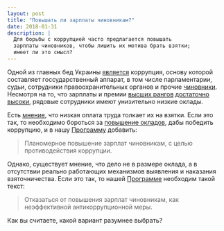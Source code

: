 ```yaml
---
layout: post
title: "Повышать ли зарплаты чиновникам?"
date: 2018-01-31
description: |
  Для борьбы с коррупцией часто предлагается повышать
  зарплаты чиновников, чтобы лишить их мотива брать взятки;
  имеет ли это смысл?
---
```


Одной из главных бед Украины
[является](https://www.segodnya.ua/ukraine/ukraincy-otkazyvayutsya-ot-vzyatok-1069466.html)
коррупция, основу которой составляет
госсударственный аппарат, в том числе парламентарии, судьи, сотрудники
правоохранительных органов и прочие
[чиновники](https://ru.wikipedia.org/wiki/%D0%A7%D0%B8%D0%BD%D0%BE%D0%B2%D0%BD%D0%B8%D0%BA).
Несмотря на то, что зарплаты и премии
[высших рангов](https://vesti-ukr.com/strana/249204-za-chto-ukraintsy-platjat-top-chinovnikam-po-500-tysjach-v-mesjats)
[достаточно высоки](https://rian.com.ua/analytics/20170819/1026900936.html),
рядовые сотрудники имеют унизительно низкие оклады.

Есть [мнение](https://censor.net.ua/news/285464/prichina_korruptsii_sredi_vracheyi_nizkaya_zarplata_zamministra_zdravoohraneniya),
что низкая оплата труда
толкает их на взятки.
Если это так, то необходимо бороться за
[повышение окладов](https://news.finance.ua/ru/news/-/396810/kak-pobedit-korruptsiyu-sekrety-stran-mira),
дабы победить
коррупцию, и в нашу [Программу](/program.html) добавить:

> Планомерное повышение зарплат чиновникам, с целью противодействия коррупции.

Однако, существует мнение, что дело не в размере оклада, а в отсутствии
реально работающих механизмов выявления и наказания взяточничества.
Если это так, то нашей [Программе](/program.html) необходим такой текст:

> Отказаться от повышения зарплат чиновникам, как неэффективной антикоррупционной меры.

Как вы считаете, какой вариант разумнее выбрать?
